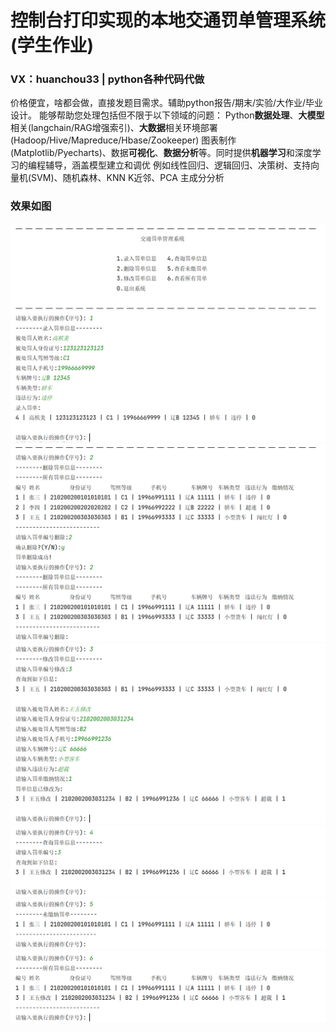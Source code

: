 # 控制台打印实现的本地交通罚单管理系统(学生作业)
### VX：huanchou33  |  python各种代码代做
价格便宜，啥都会做，直接发题目需求。辅助python报告/期末/实验/大作业/毕业设计。
能够帮助您处理包括但不限于以下领域的问题：
Python**数据处理**、**大模型**相关(langchain/RAG增强索引)、**大数据**相关环境部署(Hadoop/Hive/Mapreduce/Hbase/Zookeeper)
图表制作(Matplotlib/Pyecharts)、数据**可视化**、**数据分析**等。同时提供**机器学习**和深度学习的编程辅导，涵盖模型建立和调优
例如线性回归、逻辑回归、决策树、支持向量机(SVM)、随机森林、KNN K近邻、PCA 主成分分析

### 效果如图
![page 1](./img/1.png)
![page 1](./img/2.png)
![page 1](./img/3.png)
![page 1](./img/4.png)
![page 1](./img/5.png)
![page 1](./img/6.png)
